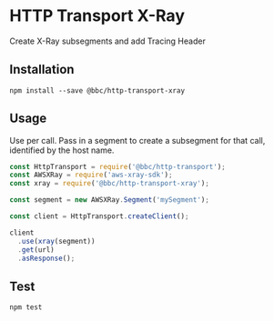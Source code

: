 # HTTP Transport X-Ray
Create X-Ray subsegments and add Tracing Header

## Installation

```
npm install --save @bbc/http-transport-xray
```

## Usage

Use per call.
Pass in a segment to create a subsegment for that call, identified by the host name.

```js
const HttpTransport = require('@bbc/http-transport');
const AWSXRay = require('aws-xray-sdk');
const xray = require('@bbc/http-transport-xray');

const segment = new AWSXRay.Segment('mySegment');

const client = HttpTransport.createClient();

client
  .use(xray(segment))
  .get(url)
  .asResponse();
```

## Test

```
npm test
```
